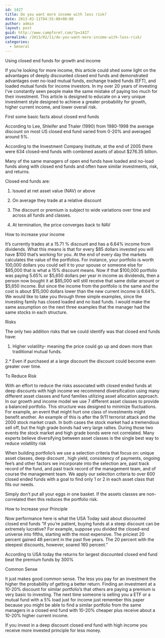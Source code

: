 ```yaml
---
id: 1427
title: Do you want more income with less risk?
date: 2013-02-11T04:55:00+00:00
author: admin
layout: post
guid: http://www.campforet.com/?p=1427
permalink: /2013/02/11/do-you-want-more-income-with-less-risk/
categories:
  - General
---
```

Using closed end funds for growth and income

If you’re looking for more income, this article could shed some light on the advantages of deeply discounted closed end funds and demonstrated advantages over no-load mutual funds, exchange traded funds (EFT), and loaded mutual funds for income investors. In my over 20 years of investing I’ve constantly seen people make the same mistake of paying too much for their investment. This article is designed to educate on a very unique investment style designed to achieve a greater probability for growth, higher current income, and lower overall risk.
  
First some basic facts about closed end funds

According to Lee, Shleifer and Thaler (1990) from 1980-1998 the average discount on most US closed end fund varied from 0-20% and averaged around 5%.

According to the Investment Company Institute, at the end of 2005 there were 634 closed-end funds with combined assets of about $276.35 billion.
  
Many of the same managers of open end funds have loaded and no-load funds along with closed end funds and often have similar investments, risk, and returns.

Closed end funds are:
  
1. Issued at net asset value (NAV) or above
  
2. On average they trade at a relative discount
  
3. The discount or premium is subject to wide variations over time and across all funds and classes.
  
4. At termination, the price converges back to NAV

How to increase your income

It’s currently trades at a 15.71 % discount and has a 6.64% income from dividends. What this means is that for every $85 dollars invested you will have $100 that’s working for you. At the end of every day the markets calculates the value of the portfolios. For instance, your portfolio is worth 100,000 dollars you could sell it to your spouse or someone else for $85,000 that is what a 15% discount means. Now if that $100,000 portfolio was paying 5.65% or $5,650 dollars per year in income as dividends, then a person now bought it at $85,000 will still receive that same dollar amount or $5,650 income. But since the income from the portfolio is the same and the cost is about $15,000 dollars lower than the new current income is 6.64%. We would like to take you through three simple examples, since the investing family has closed loaded and no load funds. I would make the same assumption on the next three examples that the manager had the same stocks in each structure.

Risks

The only two addition risks that we could identify was that closed end funds have:
  
1. Higher volatility- meaning the price could go up and down more than traditional mutual funds.
  
2.* Even if purchased at a large discount the discount could become even greater over time.

To Reduce Risk

With an effort to reduce the risks associated with closed ended funds at deep discounts with high income we recommend diversification using many different asset classes and fund families utilizing asset allocation approach. In our growth and income model we use 7 different asset classes to provide a balanced portfolio. This structure was designed to minimize fluctuations. For example, an event that might hurt one class of investments might benefit another. An example of this is after the 9/11 terrorist attack and the 2000 stock market crash. In both cases the stock market had a tremendous sell off, but the high grade bonds had very large rallies. During those two events the stock market and high grade bonds were not correlated. Many experts believe diversifying between asset classes is the single best way to reduce volatility risk

When building portfolio’s we use a selection criteria that focus on: unique asset classes, deep discount , high yield, consistency of payments, ongoing fee’s and other factors we incorporate into the selection are, past track record of the fund, and past track record of the management team, and of course the management team. We apply our selection criteria to over 600 closed ended funds with a goal to find only 1 or 2 in each asset class that fits our needs.

Simply don’t put all your eggs in one basket. If the assets classes are non-correlated then this reduces the portfolio risk.

How to Increase your Principle

Now performance here is what the USA Today said about discounted closed end funds “If you&#8217;re patient, buying funds at a steep discount can be extremely lucrative? For example, suppose you divided the closed-end universe into fifths, starting with the most expensive. The priciest 20 percent gained 48 percent in the past five years. The 20 percent with the steepest discounts, however, soared 160 percent.”

According to USA today the returns for largest discounted closed end fund beat the premium funds by 300%

Common Sense

It just makes good common sense. The less you pay for an investment the higher the probability of getting a better return. Finding an investment at a 10-20% discount for similar portfolio’s that others are paying a premium is very basic to investing. The next time someone is selling you a ETF or a mutual fund with a 5% load just for income just remember this paper because you might be able to find a similar portfolio from the same managers in a closed end fund with 10-20% cheaper plus receive about a 10-20% higher current income.
  
If you invest in a deep discount closed end fund with high income you receive more invested principle for less money.